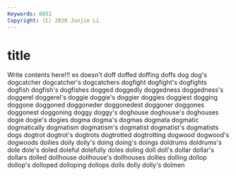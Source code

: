 ```yaml
---
Keywords: 6851
Copyright: (C) 2020 Junjie Li
---
```


# title

Write contents here!!!
es 
doesn't 
doff 
doffed 
doffing
doffs 
dog 
dog's 
dogcatcher 
dogcatcher's 
dogcatchers 
dogfight 
dogfight's 
dogfights 
dogfish
dogfish's 
dogfishes 
dogged 
doggedly 
doggedness 
doggedness's 
doggerel 
doggerel's 
doggie 
doggie's
doggier 
doggies 
doggiest 
dogging 
doggone 
doggoned 
doggoneder 
doggonedest 
doggoner 
doggones
doggonest 
doggoning 
doggy 
doggy's 
doghouse 
doghouse's 
doghouses 
dogie 
dogie's 
dogies
dogma 
dogma's 
dogmas 
dogmata 
dogmatic 
dogmatically 
dogmatism 
dogmatism's 
dogmatist 
dogmatist's
dogmatists 
dogs 
dogtrot 
dogtrot's 
dogtrots 
dogtrotted 
dogtrotting 
dogwood 
dogwood's 
dogwoods
doilies 
doily 
doily's 
doing 
doing's 
doings 
doldrums 
doldrums's 
dole 
dole's
doled 
doleful 
dolefully 
doles 
doling 
doll 
doll's 
dollar 
dollar's 
dollars
dolled 
dollhouse 
dollhouse's 
dollhouses 
dollies 
dolling 
dollop 
dollop's 
dolloped 
dolloping
dollops 
dolls 
dolly 
dolly's 
dolmen 
